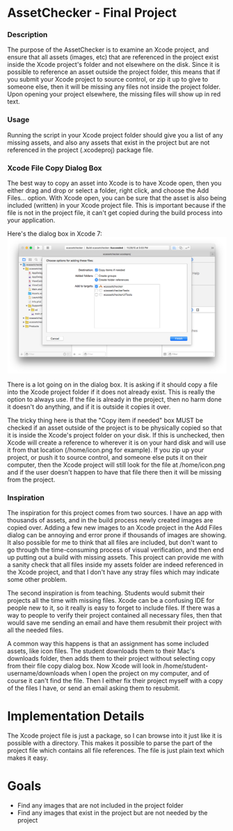 # AssetChecker - Final Project

### Description
The purpose of the AssetChecker is to examine an Xcode project, and ensure
that all assets (images, etc) that are referenced in the project
exist inside the Xcode project's folder and not elsewhere on the disk.  Since
it is possible to reference an asset outside the project folder, this means that if
you submit your Xcode project to source control, or zip it up to give to
someone else, then it will be missing any files not inside the project folder.  Upon opening your project
elsewhere, the missing files will show up in red text.

### Usage
Running the script in your Xcode project folder should give you a list of any missing assets, and also any assets that exist in the project but are not referenced in the project (.xcodeproj) package file.

### Xcode File Copy Dialog Box

The best way to copy an asset into Xcode is to have Xcode open, then you either drag and drop or select a folder, right click, and choose the Add Files... option.  With Xcode open, you can be sure that the asset is also being included (written) in your Xcode project file.  This is important because if the file is not in the project file, it can't get copied during the build process into your application.

Here's the dialog box in Xcode 7:
![Copying a file into Xcode](copying-file-to-xcode.png)

There is a lot going on in the dialog box.  It is asking if it should copy a file into the Xcode project folder if it does not already exist.  This is really the option to always use.  If the file is already in the project, then no harm done it doesn't do anything, and if it is outside it copies it over.

The tricky thing here is that the "Copy item if needed" box MUST be checked if an asset outside of the project is to be physically copied so that it is inside the Xcode's project folder on your disk.  If this is unchecked, then Xcode will create a reference to wherever it is on your hard disk and will use it from that location (/home/icon.png for example).  If you zip up your project, or push it to source control, and someone else puts it on their computer, then the Xcode project will still look for the file at /home/icon.png and if the user doesn't happen to have that file there then it will be missing from the project.

### Inspiration
The inspiration for this project comes from two sources.  I have an app with thousands of assets, and in the build process newly created images are copied over.  Adding a few new images to an Xcode project in the Add Files dialog can be annoying and error prone if thousands of images are showing.  It also possible for me to think that all files are included, but don't want to go through the time-consuming process of visual verification, and then end up putting out a build with missing assets.  This project can provide me with a sanity check that all files inside my assets folder are indeed referenced in the Xcode project, and that I don't have any stray files which may indicate some other problem.

The second inspiration is from teaching.  Students would submit their projects all the time with missing files.  Xcode can be a confusing IDE for people new to it, so it really is easy to forget to include files.  If there was a way to people to verify their project contained all necessary files, then that would save me sending an email and have them resubmit their project with all the needed files.

A common way this happens is that an assignment has some included assets, like icon files.  The student downloads them to their Mac's downloads folder, then adds them to their project without selecting copy from their file copy dialog box.  Now Xcode will look in /home/student-username/downloads when I open the project on my computer, and of course it can't find the file.  Then I either fix their project myself with a copy of the files I have, or send an email asking them to resubmit.

# Implementation Details

The Xcode project file is just a package, so I can browse into it just like it is possible with a directory.  This makes it possible to parse the part of the project file which contains all file references.  The file is just plain text which makes it easy.

# Goals
* Find any images that are not included in the project folder
* Find any images that exist in the project but are not needed by the project

